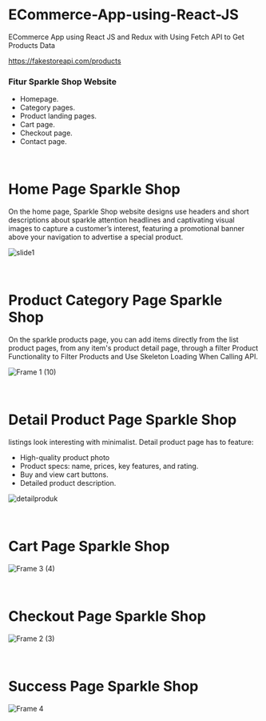# ECommerce-App-using-React-JS
ECommerce App using React JS and Redux with Using Fetch API to Get Products Data

https://fakestoreapi.com/products

### **Fitur Sparkle Shop Website**

<ul>
  <li>Homepage.</li>
  <li>Category pages.</li>
  <li>Product landing pages.</li>
  <li>Cart page.</li>
  <li>Checkout page.</li>
  <li>Contact page.</li>
</ul>

<br>

Home Page Sparkle Shop
=======================

On the home page, Sparkle Shop website designs use headers and short descriptions about sparkle attention headlines and captivating visual images to capture a customer’s interest, featuring a promotional banner above your navigation to advertise a special product.

![slide1](https://user-images.githubusercontent.com/65702027/156356564-cc0febab-ebc5-4c62-98c6-a087a80aa841.PNG)

<br>

Product Category Page Sparkle Shop
=======================

On the sparkle products page, you can add items directly from the list product pages, from any item's product detail page, through a filter Product Functionality to Filter Products and Use Skeleton Loading When Calling API. 

![Frame 1 (10)](https://user-images.githubusercontent.com/65702027/156356591-7dd9ecb5-b2bd-4d3f-9a1c-ce070d25fb65.png)

<br>

Detail Product Page Sparkle Shop
=======================

listings look interesting with minimalist. Detail product page has to feature:
<ul>
  <li>High-quality product photo</li>
  <li>Product specs: name, prices, key features,  and rating.</li>
  <li>Buy and view cart buttons.</li>
  <li>Detailed product description.</li>
</ul>

![detailproduk](https://user-images.githubusercontent.com/65702027/156356671-a5851b4c-30f5-4b42-9be8-76df68dd1f22.PNG)

<br>

Cart Page Sparkle Shop
=======================

![Frame 3 (4)](https://user-images.githubusercontent.com/65702027/156356695-71e02898-44f7-4dad-9cfe-5416109a9be2.png)

<br>

Checkout Page Sparkle Shop
=======================

![Frame 2 (3)](https://user-images.githubusercontent.com/65702027/156356700-86139058-a3ff-4beb-866c-fc986dce3611.png)

<br>

Success Page Sparkle Shop
=======================

![Frame 4](https://user-images.githubusercontent.com/65702027/156356714-5961468f-991f-46da-83a5-9d8f6f4348ad.png)


